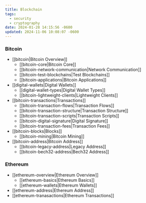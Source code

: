 ```yaml
---
title: Blockchain
tags:
  - security
  - cryptography
date: 2024-01-28 14:15:56 -0600
updated: 2024-11-06 10:08:07 -0600
---
```


### Bitcoin

- [[bitcoin|Bitcoin Overview]]
	- [[bitcoin-core|Bitcoin Core]]
	- [[bitcoin-network-communication|Network Communication]]
	- [[bitcoin-test-blockchains|Test Blockchains]]
	- [[bitcoin-applications|Bitcoin Applications]]
- [[digital-wallets|Digital Wallets]]
	- [[digital-wallet-types|Digital Wallet Types]]
	- [[bitcoin-lightweight-clients|Lightweight Clients]]
- [[bitcoin-transactions|Transactions]]
	- [[bitcoin-transaction-flows|Transaction Flows]]
	- [[bitcoin-transaction-structure|Transaction Structure]]
	- [[bitcoin-transaction-scripts|Transaction Scripts]]
	- [[bitcoin-digital-signature|Digital Signature]]
	- [[bitcoin-transaction-fees|Transaction Fees]]
- [[bitcoin-blocks|Blocks]]
	- [[bitcoin-mining|Bitcoin Mining]]
- [[bitcoin-address|Bitcoin Address]]
	- [[bitcoin-legacy-address|Legacy Address]]
	- [[bitcoin-bech32-address|Bech32 Address]]

### Ethereum

- [[ethereum-overview|Ethereum Overview]]
	- [[ethereum-basics|Ethereum Basics]]
	- [[ethereum-wallets|Ethereum Wallets]]
- [[ethereum-address|Ethereum Address]]
- [[ethereum-tranasactions|Ethereum Transactions]]
